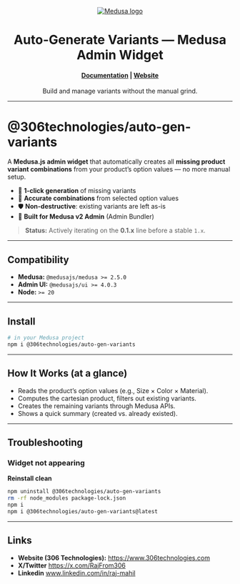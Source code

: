 <p align="center">
  <a href="https://www.medusajs.com">
  <picture>
    <source media="(prefers-color-scheme: dark)" srcset="https://user-images.githubusercontent.com/59018053/229103275-b5e482bb-4601-46e6-8142-244f531cebdb.svg">
    <source media="(prefers-color-scheme: light)" srcset="https://user-images.githubusercontent.com/59018053/229103726-e5b529a3-9b3f-4970-8a1f-c6af37f087bf.svg">
    <img alt="Medusa logo" src="https://user-images.githubusercontent.com/59018053/229103726-e5b529a3-9b3f-4970-8a1f-c6af37f087bf.svg">
    </picture>
  </a>
</p>

<h1 align="center">
  Auto-Generate Variants — Medusa Admin Widget
</h1>

<h4 align="center">
  <a href="https://docs.medusajs.com">Documentation</a> |
  <a href="https://www.medusajs.com">Website</a>
</h4>

<p align="center">
  Build and manage variants without the manual grind.
</p>

---

# @306technologies/auto-gen-variants

A **Medusa.js admin widget** that automatically creates all **missing product variant combinations** from your product’s option values — no more manual setup.

- 🚀 **1-click generation** of missing variants
- 🧮 **Accurate combinations** from selected option values
- 🛡️ **Non-destructive**: existing variants are left as-is
- 🎯 **Built for Medusa v2 Admin** (Admin Bundler)

> **Status:** Actively iterating on the **0.1.x** line before a stable `1.x`.

---

## Compatibility

- **Medusa:** `@medusajs/medusa >= 2.5.0`
- **Admin UI:** `@medusajs/ui >= 4.0.3`
- **Node:** `>= 20`

---

## Install

```bash
# in your Medusa project
npm i @306technologies/auto-gen-variants
```

---

## How It Works (at a glance)

- Reads the product’s option values (e.g., Size × Color × Material).
- Computes the cartesian product, filters out existing variants.
- Creates the remaining variants through Medusa APIs.
- Shows a quick summary (created vs. already existed).

---

## Troubleshooting

### Widget not appearing

**Reinstall clean**

```bash
npm uninstall @306technologies/auto-gen-variants
rm -rf node_modules package-lock.json
npm i
npm i @306technologies/auto-gen-variants@latest
```

---

## Links

- **Website (306 Technologies):** https://www.306technologies.com
- **X/Twitter** https://x.com/RajFrom306
- **Linkedin** www.linkedin.com/in/raj-mahil
